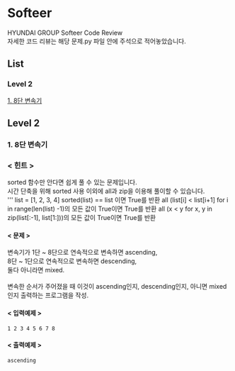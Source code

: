 # Softeer
HYUNDAI GROUP Softeer Code Review  
자세한 코드 리뷰는 해당 문제.py 파일 안에 주석으로 적어놓았습니다.

## List
### Level 2
[1. 8단 변속기](#8단-변속기)


## Level 2  
### 1. 8단 변속기  
### < 힌트 >
sorted 함수만 안다면 쉽게 풀 수 있는 문제입니다.  
시간 단축을 위해 sorted 사용 이외에 all과 zip을 이용해 풀이할 수 있습니다.  
'''
list = [1, 2, 3, 4]
sorted(list) == list 이면 True를 반환
all (list[i] < list[i+1] for i in range(len(list) -1)의 모든 값이 True이면 True를 반환
all (x < y for x, y in zip(list[:-1], list[1:]))의 모든 값이 True이면 True를 반환

#### < 문제 >
변속기가 1단 ~ 8단으로 연속적으로 변속하면 ascending,    
8단 ~ 1단으로 연속적으로 변속하면 descending,   
둘다 아니라면 mixed.  
<br>
변속한 순서가 주어졌을 때 이것이 ascending인지, descending인지, 아니면 mixed인지 출력하는 프로그램을 작성.  

#### < 입력예제 >
```
1 2 3 4 5 6 7 8
```
#### < 출력예제 >
```
ascending
```

